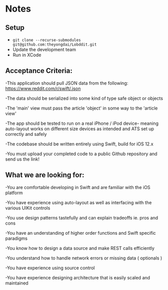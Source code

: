 #  Notes


Setup
----
* `git clone --recurse-submodules git@github.com:theyongdai/Lobddit.git`
* Update the development team 
* Run in XCode




Acceptance Criteria:
----



-This application should pull JSON data from the following: https://www.reddit.com/r/swift/.json

-The data should be serialized into some kind of type safe object or objects

-The 'main' view must pass the article 'object' in some way to the 'article view'

-The app should be tested to run on a real iPhone / iPod device- meaning auto-layout works on different size devices as intended and ATS set up correctly and safely

-The codebase should be written entirely using Swift, build for iOS 12.x

-You must upload your completed code to a public Github repository and send us the link!





What we are looking for:
----



-You are comfortable developing in Swift and are familiar with the iOS platform

-You have experience using auto-layout as well as interfacing with the various UIKit controls

-You use design patterns tastefully and can explain tradeoffs ie. pros and cons

-You have an understanding of higher order functions and Swift specific paradigms

-You know how to design a data source and make REST calls efficiently

-You understand how to handle network errors or missing data ( optionals )

-You have experience using source control

-You have experience designing architecture that is easily scaled and maintained
